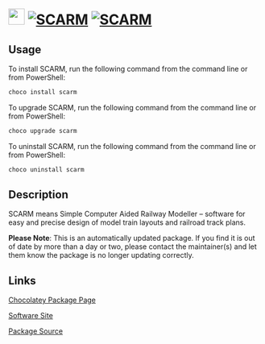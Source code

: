 ﻿# <img src="https://cdn.jsdelivr.net/gh/mkevenaar/chocolatey-packages@323595ed55bdb26e1af255afd14a80ac860ed821/icons/scarm.png" width="32" height="32"/> [![SCARM](https://img.shields.io/chocolatey/v/scarm.svg?label=SCARM)](https://community.chocolatey.org/packages/scarm) [![SCARM](https://img.shields.io/chocolatey/dt/scarm.svg)](https://community.chocolatey.org/packages/scarm)

## Usage

To install SCARM, run the following command from the command line or from PowerShell:

```powershell
choco install scarm
```

To upgrade SCARM, run the following command from the command line or from PowerShell:

```powershell
choco upgrade scarm
```

To uninstall SCARM, run the following command from the command line or from PowerShell:

```powershell
choco uninstall scarm
```

## Description

SCARM means Simple Computer Aided Railway Modeller – software for easy and precise design of model train layouts and railroad track plans.

**Please Note**: This is an automatically updated package. If you find it is
out of date by more than a day or two, please contact the maintainer(s) and
let them know the package is no longer updating correctly.


## Links

[Chocolatey Package Page](https://community.chocolatey.org/packages/scarm)

[Software Site](https://www.scarm.info)

[Package Source](https://github.com/mkevenaar/chocolatey-packages/tree/master/automatic/scarm)

